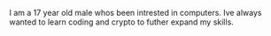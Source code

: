 I am a 17 year old male whos been intrested in computers. Ive always wanted to learn coding and crypto to futher expand my skills.

